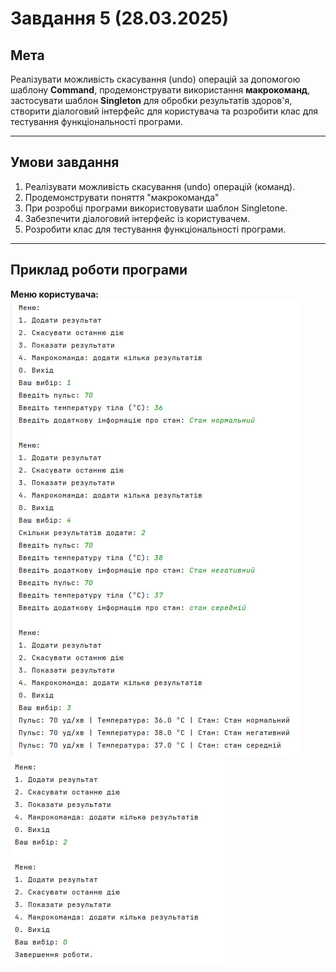# Завдання 5 (28.03.2025)

## Мета
Реалізувати можливість скасування (undo) операцій за допомогою шаблону **Command**, продемонструвати використання **макрокоманд**, застосувати шаблон **Singleton** для обробки результатів здоров'я, створити діалоговий інтерфейс для користувача та розробити клас для тестування функціональності програми.

---

## Умови завдання

1. Реалізувати можливість скасування (undo) операцій (команд).
2. Продемонструвати поняття "макрокоманда"
3. При розробці програми використовувати шаблон Singletone.
4. Забезпечити діалоговий інтерфейс із користувачем.
5. Розробити клас для тестування функціональності програми.
---

## Приклад роботи програми

**Меню користувача:**
![5.1.jpg](5.1.jpg)
![5.2.jpg](5.2.jpg)
